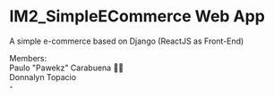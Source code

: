 # IM2_SimpleECommerce Web App
A simple e-commerce based on Django (ReactJS as Front-End)

Members:<br>
Paulo "Pawekz" Carabuena 👳‍♂️<br>
Donnalyn Topacio<br>-

